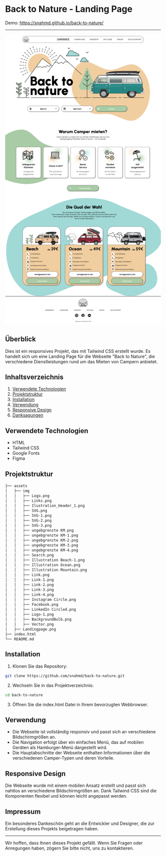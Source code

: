 # Back to Nature - Landing Page

Demo:
https://snahmd.github.io/back-to-nature/

<hr/>

![Landing Page](./assets/img/Landingpage.png)

## Überblick

Dies ist ein responsives Projekt, das mit Tailwind CSS erstellt wurde. Es handelt sich um eine Landing Page für die Webseite "Back to Nature", die verschiedene Dienstleistungen rund um das Mieten von Campern anbietet.

## Inhaltsverzeichnis

1. [Verwendete Technologien](#verwendete-technologien)
2. [Projektstruktur](#projektstruktur)
3. [Installation](#installation)
4. [Verwendung](#verwendung)
5. [Responsive Design](#responsive-design)
6. [Danksagungen](#danksagungen)

## Verwendete Technologien

- HTML
- Tailwind CSS
- Google Fonts
- Figma

## Projektstruktur

```plaintext
├── assets
│   ├── img
│   │   ├── Logo.png
│   │   ├── Links.png
│   │   ├── Ilustration_Header_1.png
│   │   ├── SVG.png
│   │   ├── SVG-1.png
│   │   ├── SVG-2.png
│   │   ├── SVG-3.png
│   │   ├── ungebgrenzte KM.png
│   │   ├── ungebgrenzte KM-1.png
│   │   ├── ungebgrenzte KM-2.png
│   │   ├── ungebgrenzte KM-3.png
│   │   ├── ungebgrenzte KM-4.png
│   │   ├── Search.png
│   │   ├── Illustration Beach-1.png
│   │   ├── Illustration Ocean.png
│   │   ├── Illustration Mountain.png
│   │   ├── Link.png
│   │   ├── Link-1.png
│   │   ├── Link-2.png
│   │   ├── Link-3.png
│   │   ├── Link-4.png
│   │   ├── Instagram Circle.png
│   │   ├── Facebook.png
│   │   ├── LinkedIn Circled.png
│   │   ├── Logo-1.png
│   │   ├── BackgroundBulb.png
│   │   ├── Vector.png
│   ├── Landingpage.png
├── index.html
└── README.md
```

## Installation

1. Klonen Sie das Repository:

```Bash
git clone https://github.com/snahmd/back-to-nature.git
```

2. Wechseln Sie in das Projektverzeichnis:

```Bash
cd back-to-nature
```

3. Öffnen Sie die index.html Datei in Ihrem bevorzugten Webbrowser.

## Verwendung

- Die Webseite ist vollständig responsiv und passt sich an verschiedene Bildschirmgrößen an.
- Die Navigation erfolgt über ein einfaches Menü, das auf mobilen Geräten als Hamburger-Menü dargestellt wird.
- Die Hauptabschnitte der Webseite enthalten Informationen über die verschiedenen Camper-Typen und deren Vorteile.

## Responsive Design

Die Webseite wurde mit einem mobilen Ansatz erstellt und passt sich nahtlos an verschiedene Bildschirmgrößen an. Dank Tailwind CSS sind die Komponenten flexibel und können leicht angepasst werden.

## Impressum

Ein besonderes Dankeschön geht an die Entwickler und Designer, die zur Erstellung dieses Projekts beigetragen haben.

<hr/>
Wir hoffen, dass Ihnen dieses Projekt gefällt. Wenn Sie Fragen oder Anregungen haben, zögern Sie bitte nicht, uns zu kontaktieren.
